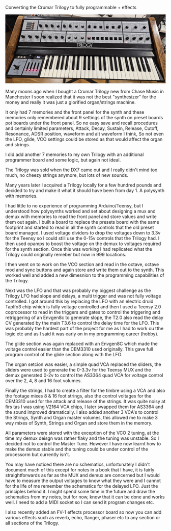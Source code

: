 Converting the Crumar Trilogy to fully programmable + effects

![Synth](photos/synth.jpg)

Many moons ago when I bought a Crumar Trilogy new from Chase Music in Manchester I soon realized that it was not the best "synthesizer" for the money and really it was just a glorified organ/strings machine.

It only had 7 memories and the front panel for the synth and these memories only remembered about 9 settings of the synth on preset boards pot boards under the front panel. So no easy save and recall procedures and certainly limited parameters, Attack, Decay, Sustain, Release, Cutoff, Resonance, ADSR position, waveform and alt waveform I think, So not even the LFO, glide, VCO settings could be stored as that would affect the organ and strings.

I did add another 7 memories to my own Trilogy with an additional programmer board and some logic, but again not ideal.

The Trilogy was sold when the DX7 came out and I really didn't mind too much, no cheezy strings anymore, but lots of new sounds.

Many years later I acquired a Trilogy locally for a few hundred pounds and decided to try and make it what it should have been from day 1. A polysynth with memories.

I had little to no experience of programming Arduino/Teensy, but I understood how polysynths worked and set about designing a mux and demux with memories to read the front panel and store values and write them out again. I built a board to replace the presets board with the same footprint and started to read in all the synth controls that the old preset board managed. I used voltage dividers to drop the voltages down to 3.3v for the Teensy so I could still use the 0-15v controls that the Trilogy had. I then used opamps to boost the voltage on the demux to voltages required for the synth section. Once this was working I had replicated what the Trilogy could originally remeber but now in 999 locations.

I then went on to work on the VCO section and read in the octave, octave mod and sync buttons and again store and write them out to the synth. This worked well and added a new dimesnion to the programming capabilities of the Trilogy. 

Next was the LFO and that was probably my biggest challenge as the Trilogy LFO had slope and delays, a multi trigger and was not fully voltage controlled. I got around this by replacing the LFO with an electric druid Taplfo3 chip which is fully voltage controlled and then I used a Teensy 2.0 coprocessor to read in the triggers and gates to control the triggering and retriggering of an Envgen8c to generate slope, the T2.0 also read the delay CV generated by the main T3.6 to control the delay time for the LFO. This was probably the hardest part of the project for me as I had to work ou tthe logic etc and as I said it was early on in my programming career (hobby).

The glide section was again replaced with an Envgen8C which made the voltage control easier than the CEM3310 used originally. This gave full program control of the glide section along with the LFO.

The organ setcion was easier, a simple quad VCA replaced the sliders, the sliders were used to generate the 0-3.3v for the Teensy MUX and the demux generated 0-2v to control the AS3364 quad VCA for voltage control over the 2, 4, 8 and 16 foot volumes.

Finally the strings, I had to create a filter for the timbre using a VCA and also the footage mixes 8 & 16 foot strings, also the control voltages for the CEM3310 used for the attack and release of the strings. It was quite noisy at firs tas I was using V2164 VCA chips, I later swapped them for AS3364 and the sound improved dramatically. I also added another 3 VCA's to control the Strings, Synth and Organ master volumes, this allowed me to make 3 way mixes of Synth, Strings and Organ and store them in the memory.

All parameters were stored with the exception of the VCO 2 tuning, at the time my demux deisgn was rather flaky and the tuning was unstable. So I decided not to control the Master Tune. However I have now learnt how to make the demux stable and the tuning could be under control of the processorm but currently isn't.

You may have noticed there are no schematics, unfortunately I didn't document much of this except for notes in a book that I have, it is fairly straightforwards as far as the MUX and demux are concerned but I would have to measure the output voltages to know what they were and I cannot for the life of me remember the schematics for the delayed LFO. Just the principles behind it. I might spend some time in the future and draw the schematics from my notes, but for now, know that it can be done and works well. I need to add a MIDI socket so I can send it program changes etc.

I also recently added an FV-1 effects processor board so now you can add various effects such as reverb, echo, flanger, phaser etc to any section or all sections of the Trilogy.
